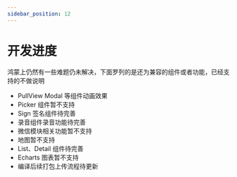 ```yaml
---
sidebar_position: 12
---
```


# 开发进度

鸿蒙上仍然有一些难题仍未解决，下面罗列的是还为兼容的组件或者功能，已经支持的不做说明

- PullView Modal 等组件动画效果
- Picker 组件暂不支持
- Sign 签名组件待完善
- 录音组件录音功能待完善
- 微信模块相关功能暂不支持
- 地图暂不支持
- List、Detail 组件待完善
- Echarts 图表暂不支持
- 编译后续打包上传流程待更新